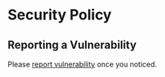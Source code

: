 # Security Policy

## Reporting a Vulnerability

Please [report vulnerability](https://github.com/wenijinew/glamour.tmux/security/advisories/new) once you noticed.

